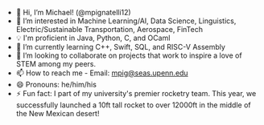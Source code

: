 - 👋 Hi, I’m Michael! (@mpignatelli12)
- 👀 I’m interested in Machine Learning/AI, Data Science, Linguistics, Electric/Sustainable Transportation, Aerospace, FinTech
- 💡 I'm proficient in Java, Python, C, and OCaml
- 🌱 I’m currently learning C++, Swift, SQL, and RISC-V Assembly
- 💞️ I’m looking to collaborate on projects that work to inspire a love of STEM among my peers.
- 📫 How to reach me - Email: mpig@seas.upenn.edu
- 😄 Pronouns: he/him/his
- ⚡ Fun fact: I part of my university's premier rocketry team. This year, we successfully launched a 10ft tall rocket to over 12000ft in the middle of the New Mexican desert!

<!---
mpignatelli12/mpignatelli12 is a ✨ special ✨ repository because its `README.md` (this file) appears on your GitHub profile.
You can click the Preview link to take a look at your changes.
--->
